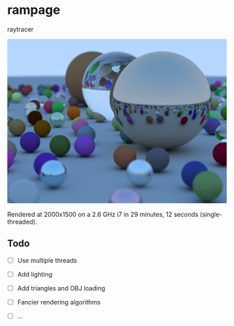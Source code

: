 # rampage

raytracer

![Random Sphere Scene](output/random_spheres.png)

Rendered at 2000x1500 on a 2.6 GHz i7 in 29 minutes, 12 seconds (single-threaded).

## Todo
- [ ] Use multiple threads
- [ ] Add lighting
- [ ] Add triangles and OBJ loading
- [ ] Fancier rendering algorithms
- [ ] ...

